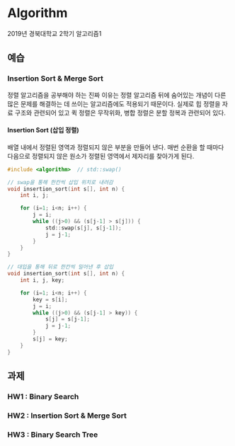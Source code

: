 # Algorithm
2019년 경북대학교 2학기 알고리즘1


## 예습

### Insertion Sort & Merge Sort
정렬 알고리즘을 공부해야 하는 진짜 이유는 정렬 알고리즘 뒤에 숨어있는 개념이 다른 많은 문제를 해결하는 데 쓰이는 알고리즘에도 적용되기 때문이다. 실제로 힙 정렬을 자료 구조와 관련되어 있고 퀵 정렬은 무작위화, 병합 정렬은 분할 정복과 관련되어 있다.

#### Insertion Sort (삽입 정렬)
배열 내에서 정렬된 영역과 정렬되지 않은 부분을 만들어 낸다. 매번 순환을 할 때마다 다음으로 정렬되지 않은 원소가 정렬된 영역에서 제자리를 찾아가게 된다.

```c
#include <algorithm>  // std::swap()

// swap을 통해 한칸씩 삽입 위치로 내려감
void insertion_sort(int s[], int n) {
    int i, j;

    for (i=1; i<n; i++) {
        j = i;
        while ((j>0) && (s[j-1] > s[j])) {
            std::swap(s[j], s[j-1]);
            j = j-1;
        }
    }
}
```

```c
// 대입을 통해 뒤로 한칸씩 밀어낸 후 삽입
void insertion_sort(int s[], int n) {
    int i, j, key;

    for (i=1; i<n; i++) {
        key = s[i];
        j = i;
        while ((j>0) && (s[j-1] > key)) {
            s[j] = s[j-1];
            j = j-1;
        }
        s[j] = key;
    }
}
```



## 과제
### HW1 : Binary Search
### HW2 : Insertion Sort & Merge Sort
### HW3 : Binary Search Tree
